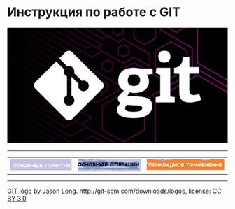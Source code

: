 #  Инструкция по работе с GIT

![git logo](./assets/git-support-algorithm-development-1.jpg )

---




| | |  |
:---|:---:|:---
|[![](./assets/basis%20termins.jpg)](basis%20termins.md)  |[![ОСНОВНЫЕ ОПЕРАЦИИ](./assets/basis%20operation.jpg) ](basis%20operation.md)  | [![Прикладное применение](./assets/use.jpg)](use.md)



---

GIT logo by Jason Long. http://git-scm.com/downloads/logos, license: [CC BY 3.0](https://creativecommons.org/licenses/by/3.0/) 


